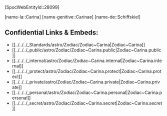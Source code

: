 ﻿---
confidential: public
isDeleted: false
isReadOnly: false
tags:
- astro/Zodiac
type: Zodiac
---

[SpocWebEntityId::28099]



[name-la::Carina]
[name-genitive::Carinae]
[name-de::Schiffskiel]


## Confidential Links & Embeds: 
- [[../../../_Standards/astro/Zodiac/Zodiac~Carina|Zodiac~Carina]] 
- [[../../../_public/astro/Zodiac/Zodiac~Carina.public|Zodiac~Carina.public]] 
- [[../../../_internal/astro/Zodiac/Zodiac~Carina.internal|Zodiac~Carina.internal]] 
- [[../../../_protect/astro/Zodiac/Zodiac~Carina.protect|Zodiac~Carina.protect]] 
- [[../../../_private/astro/Zodiac/Zodiac~Carina.private|Zodiac~Carina.private]] 
- [[../../../_personal/astro/Zodiac/Zodiac~Carina.personal|Zodiac~Carina.personal]] 
- [[../../../_secret/astro/Zodiac/Zodiac~Carina.secret|Zodiac~Carina.secret]] 
